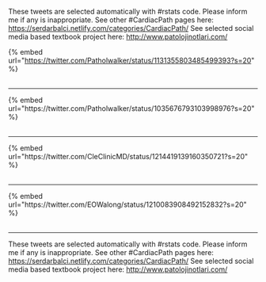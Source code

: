 

These tweets are selected automatically with #rstats code. Please inform me if any is inappropriate.
See other #CardiacPath pages here: https://serdarbalci.netlify.com/categories/CardiacPath/ 
See selected social media based textbook project here: http://www.patolojinotlari.com/

{% embed url="https://twitter.com/Patholwalker/status/1131355803485499393?s=20" %}<br>
<br>
<hr>
{% embed url="https://twitter.com/Patholwalker/status/1035676793103998976?s=20" %}<br>
<br>
<hr>
{% embed url="https://twitter.com/CleClinicMD/status/1214419139160350721?s=20" %}<br>
<br>
<hr>
{% embed url="https://twitter.com/EOWalong/status/1210083908492152832?s=20" %}<br>
<br>
<hr>


These tweets are selected automatically with #rstats code. Please inform me if any is inappropriate.
See other #CardiacPath pages here: https://serdarbalci.netlify.com/categories/CardiacPath/ 
See selected social media based textbook project here: http://www.patolojinotlari.com/
